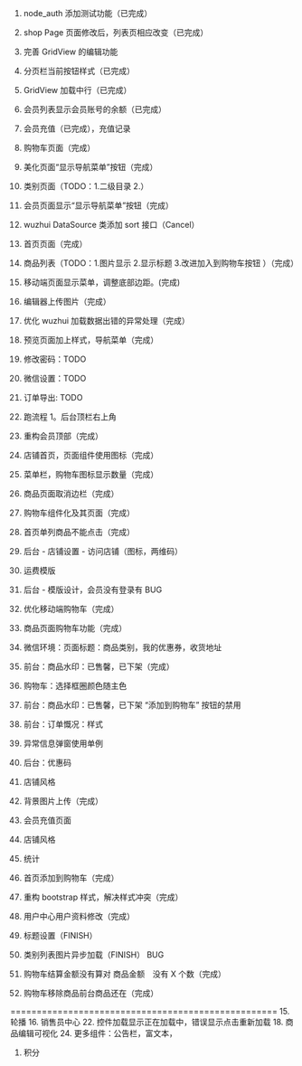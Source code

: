 1. node_auth 添加测试功能（已完成）
2. shop Page 页面修改后，列表页相应改变（已完成）
3. 完善 GridView 的编辑功能
4. 分页栏当前按钮样式（已完成）
5. GridView 加载中行（已完成）
6. 会员列表显示会员账号的余额（已完成）
7. 会员充值（已完成），充值记录
8. 购物车页面（完成）
9. 美化页面“显示导航菜单”按钮（完成）
10. 类别页面（TODO：1.二级目录 2.）
11. 会员页面显示“显示导航菜单”按钮（完成）
12. wuzhui DataSource 类添加 sort 接口（Cancel）
13. 首页页面（完成）
18. 商品列表（TODO：1.图片显示 2.显示标题 3.改进加入到购物车按钮 ）（完成）
19. 移动端页面显示菜单，调整底部边距。(完成)
19. 编辑器上传图片（完成）
20. 优化 wuzhui 加载数据出错的异常处理（完成）
21. 预览页面加上样式，导航菜单（完成）

1. 修改密码：TODO
1. 微信设置：TODO
1. 订单导出: TODO
1. 跑流程
1。后台顶栏右上角

1. 重构会员顶部（完成）
1. 店铺首页，页面组件使用图标（完成）
1. 菜单栏，购物车图标显示数量（完成）
1. 商品页面取消边栏（完成）
1. 购物车组件化及其页面（完成）
1. 首页单列商品不能点击（完成）

1. 后台 - 店铺设置 - 访问店铺（图标，两维码）
1. 运费模版
1. 后台 - 模版设计，会员没有登录有 BUG
1. 优化移动端购物车（完成）
1. 商品页面购物车功能（完成）
1. 微信环境：页面标题：商品类别，我的优惠券，收货地址
1. 前台：商品水印：已售馨，已下架（完成）
1. 购物车：选择框圈颜色随主色
1. 前台：商品水印：已售馨，已下架 “添加到购物车” 按钮的禁用
1. 前台：订单慨况：样式
1. 异常信息弹窗使用单例
1. 后台：优惠码

1. 店铺风格
1. 背景图片上传（完成）
1. 会员充值页面
1. 店铺风格
1. 统计
1. 首页添加到购物车（完成）
1. 重构 bootstrap 样式，解决样式冲突（完成）
1. 用户中心用户资料修改（完成）
1. 标题设置（FINISH）
1. 类别列表图片异步加载（FINISH）
BUG
1. 购物车结算金额没有算对 商品金额　没有 X 个数（完成）
1. 购物车移除商品前台商品还在（完成）


===================================================
15. 轮播
16. 销售员中心
22. 控件加载显示正在加载中，错误显示点击重新加载
18. 商品编辑可视化
24. 更多组件：公告栏，富文本，
1. 积分



